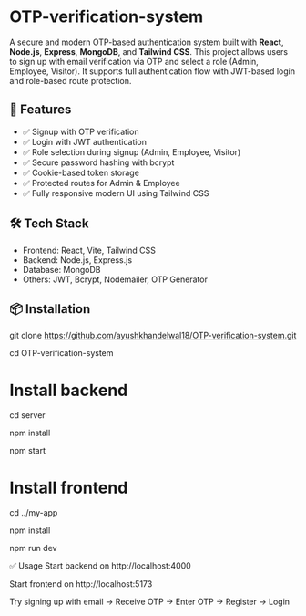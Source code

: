 # OTP-verification-system

A secure and modern OTP-based authentication system built with **React**, **Node.js**, **Express**, **MongoDB**, and **Tailwind CSS**. This project allows users to sign up with email verification via OTP and select a role (Admin, Employee, Visitor). It supports full authentication flow with JWT-based login and role-based route protection.

## 🚀 Features

- ✅ Signup with OTP verification
- ✅ Login with JWT authentication
- ✅ Role selection during signup (Admin, Employee, Visitor)
- ✅ Secure password hashing with bcrypt
- ✅ Cookie-based token storage
- ✅ Protected routes for Admin & Employee
- ✅ Fully responsive modern UI using Tailwind CSS

## 🛠️ Tech Stack

- Frontend: React, Vite, Tailwind CSS
- Backend: Node.js, Express.js
- Database: MongoDB
- Others: JWT, Bcrypt, Nodemailer, OTP Generator

 ## 📦 Installation
 git clone https://github.com/ayushkhandelwal18/OTP-verification-system.git
 
 cd OTP-verification-system

# Install backend

cd server

npm install

npm start

# Install frontend

cd ../my-app

npm install

npm run dev

✅ Usage
Start backend on http://localhost:4000

Start frontend on http://localhost:5173

Try signing up with email → Receive OTP → Enter OTP → Register → Login


